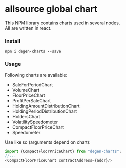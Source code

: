 # allsource global chart

This NPM library contains charts used in several nodes.   
All are written in react.

### Install

```npm i degen-charts --save```

### Usage

Following charts are available:

- SaleForPeriodChart
- VolumeChart
- FloorPriceChart
- ProfitPerSaleChart
- HoldingAmountDistributionChart
- HoldingPeriodDistributionChart
- HoldersChart
- VolatilitySpeedometer
- CompactFloorPriceChart
- Speedometer

Use like so (arguments depend on chart):
```js
import {CompactFloorPriceChart} from "degen-charts";
//...
<CompactFloorPriceChart contractAddress={addr}/>
```